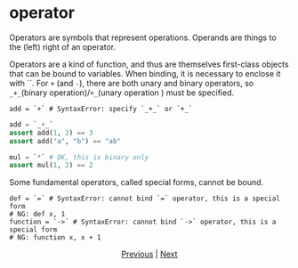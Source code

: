 # operator

Operators are symbols that represent operations. Operands are things to the (left) right of an operator.

Operators are a kind of function, and thus are themselves first-class objects that can be bound to variables. When binding, it is necessary to enclose it with ``.
For `+` (and `-`), there are both unary and binary operators, so `_+_`(binary operation)/`+_`(unary operation ) must be specified.

```python,compile_fail
add = `+` # SyntaxError: specify `_+_` or `+_`
```

```python
add = `_+_`
assert add(1, 2) == 3
assert add("a", "b") == "ab"

mul = `*` # OK, this is binary only
assert mul(1, 2) == 2
```

Some fundamental operators, called special forms, cannot be bound.

```python,compile_fail
def = `=` # SyntaxError: cannot bind `=` operator, this is a special form
# NG: def x, 1
function = `->` # SyntaxError: cannot bind `->` operator, this is a special form
# NG: function x, x + 1
```

<p align='center'>
    <a href='./05_builtin_funcs.md'>Previous</a> | <a href='./07_side_effect.md'>Next</a>
</p>
